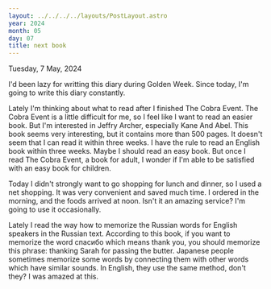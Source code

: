 ```yaml
---
layout: ../../../../layouts/PostLayout.astro
year: 2024
month: 05
day: 07
title: next book
---
```


Tuesday, 7 May, 2024

I'd been lazy for writting this diary during Golden Week. Since today, I'm going to write this diary constantly.

Lately I'm thinking about what to read after I finished The Cobra Event. The Cobra Event is a little difficult for me, so I feel like I want to read an easier book. But I'm interested in Jeffry Archer, especially Kane And Abel. This book seems very interesting, but it contains more than 500 pages. It doesn't seem that I can read it within three weeks. I have the rule to read an English book within three weeks. Maybe I should read an easy book. But once I read The Cobra Event, a book for adult, I wonder if I'm able to be satisfied with an easy book for children.

Today I didn't strongly want to go shopping for lunch and dinner, so I used a net shopping. It was very convenient and saved much time. I ordered in the morning, and the foods arrived at noon. Isn't it an amazing service? I'm going to use it occasionally.

Lately I read the way how to memorize the Russian words for English speakers in the Russian text. According to this book, if you want to memorize the word спасибо which means thank you, you should memorize this phrase: thanking Sarah for passing the butter. Japanese people sometimes memorize some words by connecting them with other words which have similar sounds. In English, they use the same method, don't they? I was amazed at this.